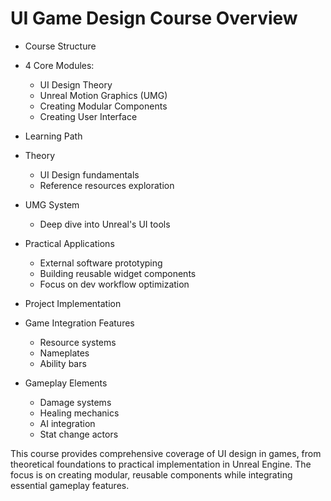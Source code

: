 # UI Game Design Course Overview

* Course Structure
 * 4 Core Modules:
   * UI Design Theory
   * Unreal Motion Graphics (UMG)
   * Creating Modular Components  
   * Creating User Interface

* Learning Path
 * Theory
   * UI Design fundamentals
   * Reference resources exploration
 * UMG System
   * Deep dive into Unreal's UI tools
 * Practical Applications
   * External software prototyping
   * Building reusable widget components
   * Focus on dev workflow optimization

* Project Implementation
 * Game Integration Features
   * Resource systems
   * Nameplates
   * Ability bars
 * Gameplay Elements
   * Damage systems
   * Healing mechanics 
   * AI integration
   * Stat change actors

This course provides comprehensive coverage of UI design in games, from theoretical foundations to practical implementation in Unreal Engine. The focus is on creating modular, reusable components while integrating essential gameplay features.